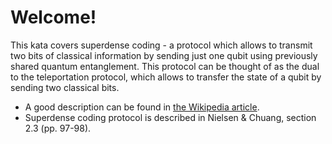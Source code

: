 # Welcome!

This kata covers superdense coding - a protocol which allows to transmit two bits of classical information by sending just one qubit using previously shared quantum entanglement. This protocol can be thought of as the dual to the teleportation protocol, which allows to transfer the state of a qubit by sending two classical bits.

 - A good description can be found in [the Wikipedia article](https://en.wikipedia.org/wiki/Superdense_coding).
 - Superdense coding protocol is described in Nielsen & Chuang, section 2.3 (pp. 97-98).
